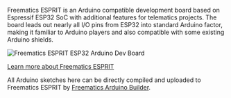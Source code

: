 Freematics ESPRIT is an Arduino compatible development board based on Espressif ESP32 SoC with additional features for telematics projects. The board leads out nearly all I/O pins from ESP32 into standard Arduino factor, making it familiar to Arduino players and also compatible with some existing Arduino shields.

![Freematics ESPRIT ESP32 Arduino Dev Board](http://freematics.com/pages/wp-content/uploads/2017/05/IMG_0979-300x300.jpg)

[Learn more about Freematics ESPRIT](http://freematics.com/products/freematics-esprit)

All Arduino sketches here can be directly compiled and uploaded to Freematics ESPRIT by [Freematics Arduino Builder](http://freematics.com/software/arduino-builder/).
